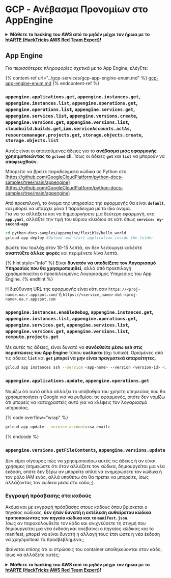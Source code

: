 # GCP - Ανέβασμα Προνομίων στο AppEngine

<details>

<summary><strong>Μάθετε το hacking του AWS από το μηδέν μέχρι τον ήρωα με το</strong> <a href="https://training.hacktricks.xyz/courses/arte"><strong>htARTE (HackTricks AWS Red Team Expert)</strong></a><strong>!</strong></summary>

Άλλοι τρόποι για να υποστηρίξετε το HackTricks:

* Εάν θέλετε να δείτε την **εταιρεία σας να διαφημίζεται στο HackTricks** ή να **κατεβάσετε το HackTricks σε μορφή PDF** ελέγξτε τα [**ΣΧΕΔΙΑ ΣΥΝΔΡΟΜΗΣ**](https://github.com/sponsors/carlospolop)!
* Αποκτήστε το [**επίσημο PEASS & HackTricks swag**](https://peass.creator-spring.com)
* Ανακαλύψτε [**την Οικογένεια PEASS**](https://opensea.io/collection/the-peass-family), τη συλλογή μας από αποκλειστικά [**NFTs**](https://opensea.io/collection/the-peass-family)
* **Εγγραφείτε στη** 💬 [**ομάδα Discord**](https://discord.gg/hRep4RUj7f) ή στη [**ομάδα telegram**](https://t.me/peass) ή **ακολουθήστε** μας στο **Twitter** 🐦 [**@hacktricks_live**](https://twitter.com/hacktricks_live)**.**
* **Μοιραστείτε τα hacking tricks σας υποβάλλοντας PRs στα** [**HackTricks**](https://github.com/carlospolop/hacktricks) και [**HackTricks Cloud**](https://github.com/carlospolop/hacktricks-cloud) αποθετήρια του github.

</details>

## App Engine

Για περισσότερες πληροφορίες σχετικά με το App Engine, ελέγξτε:

{% content-ref url="../gcp-services/gcp-app-engine-enum.md" %}
[gcp-app-engine-enum.md](../gcp-services/gcp-app-engine-enum.md)
{% endcontent-ref %}

### `appengine.applications.get`, `appengine.instances.get`, `appengine.instances.list`, `appengine.operations.get`, `appengine.operations.list`, `appengine.services.get`, `appengine.services.list`, `appengine.versions.create`, `appengine.versions.get`, `appengine.versions.list`, `cloudbuild.builds.get`,`iam.serviceAccounts.actAs`, `resourcemanager.projects.get`, `storage.objects.create`, `storage.objects.list`

Αυτές είναι οι απαιτούμενες άδειες για το **ανέβασμα μιας εφαρμογής χρησιμοποιώντας το `gcloud` cli**. Ίσως οι άδειες **`get`** και **`list`** να μπορούν να **αποφευχθούν**.

Μπορείτε να βρείτε παραδείγματα κώδικα σε Python στο [https://github.com/GoogleCloudPlatform/python-docs-samples/tree/main/appengine](https://github.com/GoogleCloudPlatform/python-docs-samples/tree/main/appengine)

Από προεπιλογή, το όνομα της υπηρεσίας της εφαρμογής θα είναι **`default`**, και μπορεί να υπάρχει μόνο 1 παράδειγμα με το ίδιο όνομα.\
Για να το αλλάξετε και να δημιουργήσετε μια δεύτερη εφαρμογή, στο **`app.yaml`**, αλλάξτε την τιμή του κύριου κλειδιού σε κάτι όπως **`service: my-second-app`**
```bash
cd python-docs-samples/appengine/flexible/hello_world
gcloud app deploy #Upload and start application inside the folder
```
Δώστε του τουλάχιστον 10-15 λεπτά, αν δεν λειτουργεί καλέστε **αναπτύξτε άλλες φορές** και περιμένετε λίγα λεπτά.

{% hint style="info" %}
Είναι **δυνατόν να υποδείξετε τον Λογαριασμό Υπηρεσίας που θα χρησιμοποιηθεί**, αλλά από προεπιλογή χρησιμοποιείται ο προεπιλεγμένος Λογαριασμός Υπηρεσίας του App Engine.
{% endhint %}

Η διεύθυνση URL της εφαρμογής είναι κάτι σαν `https://<proj-name>.oa.r.appspot.com/` ή `https://<service_name>-dot-<proj-name>.oa.r.appspot.com`

### `appengine.instances.enableDebug`, `appengine.instances.get`, `appengine.instances.list`, `appengine.operations.get`, `appengine.services.get`, `appengine.services.list`, `appengine.versions.get`, `appengine.versions.list`, `compute.projects.get`

Με αυτές τις άδειες, είναι δυνατό να **συνδεθείτε μέσω ssh στις περιπτώσεις του App Engine** τύπου **ευέλικτο** (όχι τυπικό). Ορισμένες από τις άδειες **`list`** και **`get`** **μπορεί να μην είναι πραγματικά απαραίτητες**.
```bash
gcloud app instances ssh --service <app-name> --version <version-id> <ID>
```
### `appengine.applications.update`, `appengine.operations.get`

Νομίζω ότι αυτό απλά αλλάζει το υπόβαθρο του χρήστη υπηρεσίας που θα χρησιμοποιήσει η Google για να ρυθμίσει τις εφαρμογές, οπότε δεν νομίζω ότι μπορείς να καταχραστείς αυτό για να κλέψεις τον λογαριασμό υπηρεσίας. 

{% code overflow="wrap" %}
```bash
gcloud app update --service-account=<sa_email>
```
{% endcode %}

### `appengine.versions.getFileContents`, `appengine.versions.update`

Δεν είμαι σίγουρος πώς να χρησιμοποιήσω αυτές τις άδειες ή αν είναι χρήσιμες (σημειώστε ότι όταν αλλάζετε τον κώδικα, δημιουργείται μια νέα έκδοση, οπότε δεν ξέρω αν μπορείτε απλά να ενημερώσετε τον κώδικα ή τον ρόλο IAM ενός, αλλά υποθέτω ότι θα πρέπει να μπορείτε, ίσως αλλάζοντας τον κώδικα μέσα στο κάδο;;).

### Εγγραφή πρόσβασης στα καδούς

Ακόμα και με εγγραφή πρόσβασης στους κάδους όπου βρίσκεται ο πηγαίος κώδικας, **δεν ήταν δυνατή η εκτέλεση αυθαίρετου κώδικα τροποποιώντας τον πηγαίο κώδικα και το `manifest.json`**.\
Ίσως αν παρακολουθείτε τον κάδο και ανιχνεύσετε τη στιγμή που δημιουργείται μια νέα έκδοση και ανεβαίνει ο πηγαίος κώδικας και το manifest, μπορεί να είναι δυνατή η αλλαγή τους έτσι ώστε η νέα έκδοση να χρησιμοποιεί τα προσβεβλημένα;;

Φαίνεται επίσης ότι οι στρώσεις του container αποθηκεύονται στον κάδο, ίσως να αλλάξετε αυτές;

<details>

<summary><strong>Μάθετε το hacking του AWS από το μηδέν μέχρι τον ήρωα με το</strong> <a href="https://training.hacktricks.xyz/courses/arte"><strong>htARTE (HackTricks AWS Red Team Expert)</strong></a><strong>!</strong></summary>

Άλλοι τρόποι υποστήριξης του HackTricks:

* Αν θέλετε να δείτε την **εταιρεία σας να διαφημίζεται στο HackTricks** ή να **κατεβάσετε το HackTricks σε μορφή PDF** Ελέγξτε τα [**ΣΧΕΔΙΑ ΣΥΝΔΡΟΜΗΣ**](https://github.com/sponsors/carlospolop)!
* Αποκτήστε το [**επίσημο PEASS & HackTricks swag**](https://peass.creator-spring.com)
* Ανακαλύψτε [**The PEASS Family**](https://opensea.io/collection/the-peass-family), τη συλλογή μας από αποκλειστικά [**NFTs**](https://opensea.io/collection/the-peass-family)
* **Εγγραφείτε στη** 💬 [**ομάδα Discord**](https://discord.gg/hRep4RUj7f) ή στη [**ομάδα telegram**](https://t.me/peass) ή **ακολουθήστε** μας στο **Twitter** 🐦 [**@hacktricks_live**](https://twitter.com/hacktricks_live)**.**
* **Μοιραστείτε τα κόλπα σας για το hacking υποβάλλοντας PRs στα** [**HackTricks**](https://github.com/carlospolop/hacktricks) και [**HackTricks Cloud**](https://github.com/carlospolop/hacktricks-cloud) αποθετήρια του github.

</details>
